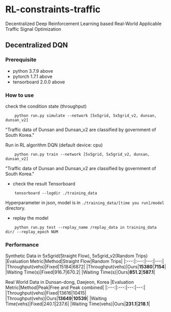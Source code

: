 # RL-constraints-traffic
Decentralized Deep Reinforcement Learning based Real-World Applicable Traffic Signal Optimization


## Decentralized DQN 

### Prerequisite
- python 3.7.9 above
- pytorch 1.7.1 above
- tensorboard 2.0.0 above

### How to use
check the condition state (throughput)
```shell script
    python run.py simulate --network [5x5grid, 5x5grid_v2, dunsan, dunsan_v2]
``` 
"Traffic data of Dunsan and Dunsan_v2 are classified by government of South Korea."

Run in RL algorithm DQN (default device: cpu)
```shell script
    python run.py train --network [5x5grid, 5x5grid_v2, dunsan, dunsan_v2]
``` 
"Traffic data of Dunsan and Dunsan_v2 are classified by government of South Korea."

- check the result
Tensorboard
```shell script
    tensorboard --logdir ./training_data
``` 
Hyperparameter in json, model is in `./training_data/[time you run]/model` directory.

- replay the model
```shell script
    python run.py test --replay_name /replay_data in training_data dir/ --replay_epoch NUM
```
### Performance
Synthetic Data in 5x5grid(Straight Flow), 5x5grid_v2(Random Trips)</br>
|Evaluation Metric|Method|Straight Flow|Random Trips|
|:---:|:---:|---:|---:|
|Throughput(vehs)|Fixed|15184|6872|
|Throughput(vehs)|Ours|**15380**|**7154**|
|Waiting Time(s)|Fixed|916.7|670.2|
|Waiting Time(s)|Ours|**851.2**|**587.1**|

Real World Data in Dunsan-dong, Daejeon, Korea
|Evaluation Metric|Method|Peak|Free and Peak combined|
|:---:|:---:|---:|---:|
|Throughput(vehs)|Fixed|13616|10415|
|Throughput(vehs)|Ours|**13649**|**10539**|
|Waiting Time(vehs)|Fixed|240.1|237.6|
|Waiting Time(vehs)|Ours|**231.1**|**218.1**|

